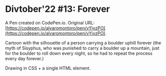 # Divtober'22 #13: Forever

A Pen created on CodePen.io. Original URL: [https://codepen.io/alvaromontoro/pen/vYjvzPO](https://codepen.io/alvaromontoro/pen/vYjvzPO).

Cartoon with the silhouette of a person carrying a boulder uphill forever (the myth of Sisyphus, who was punished to carry a boulder up a mountain, just for the boulder to roll down every night, so he had to repeat the process every day forever.)

Drawing in CSS + a single HTML element.